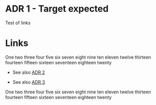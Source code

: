 <!--{{template.comment}}-->

# ADR 1 - Target expected

Test of links

# Links

One two three four five six seven
eight nine ten eleven twelve thirteen
fourteen fifteen sixteen seventeen
eighteen twenty

* See also [ADR 2](0002-first-link-target-expected.md)

<!--* {{{link.comment="See also"}}} [ADR {{{link.id="2"}}}]({{{link.file="0002-first-link-target-expected.md"}}})-->

* See also [ADR 3](0003-second-link-target-expected.md)

<!--* {{{link.comment="See also"}}} [ADR {{{link.id="3"}}}]({{{link.file="0003-second-link-target-expected.md"}}})-->


One two three four five six seven
eight nine ten eleven twelve thirteen
fourteen fifteen sixteen seventeen
eighteen twenty
